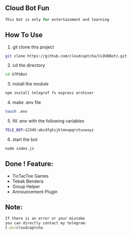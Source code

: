 ## Cloud Bot Fun

```javascript
This bot is only for entertainment and learning
```
## How To Use

1. git clone this project

```sh
git clone https://github.com/cloudcaptcha/CLOUDBotz.git
```

2. cd the directory

```sh
cd GTPSBot
```

3. install the module

```sh
npm install telegraf fs express archiver
```

4. make .env file

```sh
touch .env
```

5. fill .env with the following variables

```sh
TELE_BOT=12345:abcdfghijklmnopqrstuvwxyz
```

6. start the bot

```sh
node index.js
```

## Done ! Feature:

- TicTacToe Games
- Tebak Bendera
- Group Helper
- Announcement Plugin

## Note:

```javascript
If there is an error or your mistake
you can directly contact my telegram:
t.me/cloudcaptcha
```

